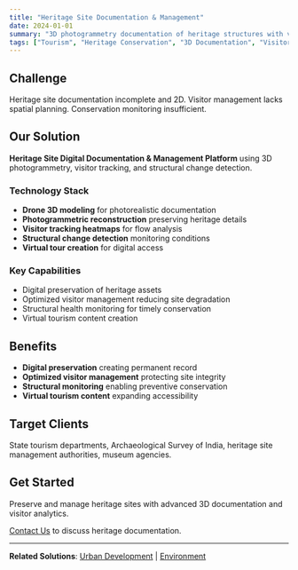 ```yaml
---
title: "Heritage Site Documentation & Management"
date: 2024-01-01
summary: "3D photogrammetry documentation of heritage structures with visitor flow analysis, capacity planning, and change detection monitoring of structural conditions."
tags: ["Tourism", "Heritage Conservation", "3D Documentation", "Visitor Management", "Cultural Heritage"]
---
```


## Challenge

Heritage site documentation incomplete and 2D. Visitor management lacks spatial planning. Conservation monitoring insufficient.

## Our Solution

**Heritage Site Digital Documentation & Management Platform** using 3D photogrammetry, visitor tracking, and structural change detection.

### Technology Stack

- **Drone 3D modeling** for photorealistic documentation
- **Photogrammetric reconstruction** preserving heritage details
- **Visitor tracking heatmaps** for flow analysis
- **Structural change detection** monitoring conditions
- **Virtual tour creation** for digital access

### Key Capabilities

- Digital preservation of heritage assets
- Optimized visitor management reducing site degradation
- Structural health monitoring for timely conservation
- Virtual tourism content creation

## Benefits

- **Digital preservation** creating permanent record
- **Optimized visitor management** protecting site integrity
- **Structural monitoring** enabling preventive conservation
- **Virtual tourism content** expanding accessibility

## Target Clients

State tourism departments, Archaeological Survey of India, heritage site management authorities, museum agencies.

## Get Started

Preserve and manage heritage sites with advanced 3D documentation and visitor analytics.

[Contact Us](/contact/) to discuss heritage documentation.

---

**Related Solutions**: [Urban Development](/use-cases/urban-development/) | [Environment](/use-cases/environment/)
